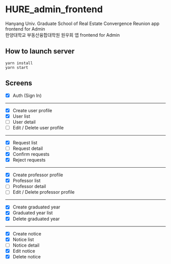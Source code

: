 # HURE_admin_frontend

Hanyang Univ. Graduate School of Real Estate Convergence Reunion app frontend for Admin  
한양대학교 부동산융합대학원 원우회 앱 frontend for Admin

## How to launch server

```shell
yarn install
yarn start
```

## Screens

- [x] Auth (Sign In)

---

- [x] Create user profile
- [x] User list
- [ ] User detail
- [ ] Edit / Delete user profile

---

- [x] Request list
- [ ] Request detail
- [x] Confirm requests
- [x] Reject requests

---

- [x] Create professor profile
- [x] Professor list
- [ ] Professor detail
- [ ] Edit / Delete professor profile

---

- [x] Create graduated year
- [x] Graduated year list
- [x] Delete graduated year

---

- [x] Create notice
- [x] Notice list
- [ ] Notice detail
- [x] Edit notice
- [x] Delete notice
